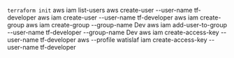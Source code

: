`terraform init`
aws iam list-users
aws create-user --user-name tf-developer
aws  iam create-user --user-name tf-developer
aws  iam create-group
aws  iam create-group --group-name Dev
aws  iam add-user-to-group --user-name tf-developer --group-name Dev
aws iam create-access-key --user-name tf-developer
aws --profile watislaf iam create-access-key --user-name tf-developer
